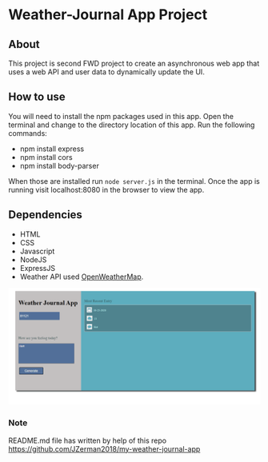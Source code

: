 # Weather-Journal App Project

## About

This project is second FWD project to create an asynchronous web app that uses a web API and user data to dynamically update the UI. 

## How to use
 You will need to install the npm packages used in this app. Open the terminal and change to the directory location of this app. Run the following commands:

* npm install express
* npm install cors
* npm install body-parser

When those are installed run `node server.js` in the terminal. Once the app is running visit localhost:8080 in the browser to view the app. 

## Dependencies

* HTML
* CSS
* Javascript
* NodeJS
* ExpressJS
* Weather API used [OpenWeatherMap](https://openweathermap.org/).

![Screenshot ](https://github.com/ahmed-ms/fwd-weather-journal-app/blob/main/app-screenshot.png)



### Note 
README.md file has written by help of this repo https://github.com/JZerman2018/my-weather-journal-app
